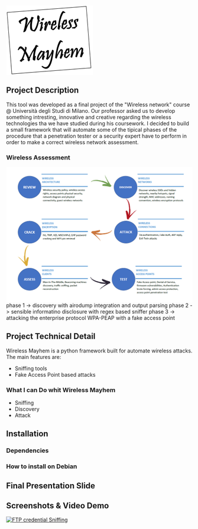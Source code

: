 <img src="images/logo.png" align="center"/>

## Project Description
This tool was developed as a final project of the "Wireless network" course @ Università degli Studi di Milano.
Our professor asked us to develop something intresting, innovative and creative regarding the wireless technologies tha we have studied during his coursework. 
I decided to build a small framework that will automate some of the tipical phases of the procedure that a penetration tester or a security expert have to perform in order to make a correct wireless network assessment.

### Wireless Assessment 
<img src="images/flowchartWIFIassessment.png" align="center"/>
phase 1 -> discovery with airodump integration and output parsing
phase 2 -> sensible informatino disclosure with regex based sniffer
phase 3 -> attacking the enterprise protocol WPA-PEAP with a fake access point 

## Project Technical Detail
Wireless Mayhem is a python framework built for automate wireless attacks.
The main features are:
- Sniffing tools
- Fake Access Point based attacks
### What I can Do whit Wireless Mayhem
- Sniffing
- Discovery
- Attack 


## Installation

### Dependencies

### How to install on Debian

## 

## Final Presentation Slide

## Screenshots & Video Demo
[![FTP credential Sniffing](https://img.youtube.com/vi/KcH81PO7jVk/0.jpg)](https://www.youtube.com/watch?v=KcH81PO7jVk)


